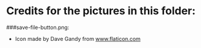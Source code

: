 # Credits for the pictures in this folder:  

###save-file-button.png:  
* Icon made by Dave Gandy from www.flaticon.com 